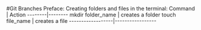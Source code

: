 #Git Branches
Preface: Creating folders and files in the terminal:
Command | Action
--------|--------
mkdir folder_name | creates a folder
touch file_name   | creates a file
------------------|----------------- 

